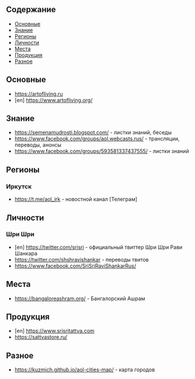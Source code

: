 ## Содержание

* [Основные](#основные)
* [Знание](#знание)
* [Регионы](#регионы)
* [Личности](#личности)
* [Места](#места)
* [Продукция](#продукция)
* [Разное](#разное)

## Основные
- <https://artofliving.ru>
- [en] <https://www.artofliving.org/>

## Знание
- <https://semenamudrosti.blogspot.com/> - листки знаний, беседы
- <https://www.facebook.com/groups/aol.webcasts.rus/> - трансляции, переводы, анонсы
- <https://www.facebook.com/groups/593581337437555/> - листки знаний

## Регионы

### Иркутск
- https://t.me/aol_irk - новостной канал [Телеграм]

## Личности

### Шри Шри
- [en] <https://twitter.com/srisri> - официальный твиттер Шри Шри Рави Шанкара
- https://twitter.com/shshravishankar - переводы твитов
- https://www.facebook.com/SriSriRaviShankarRus/

## Места
- https://bangaloreashram.org/ - Бангалорский Ашрам

## Продукция
- [en] <https://www.srisritattva.com>
- <https://sattvastore.ru/>

## Разное
- <https://kuzmich.github.io/aol-cities-map/> - карта городов
